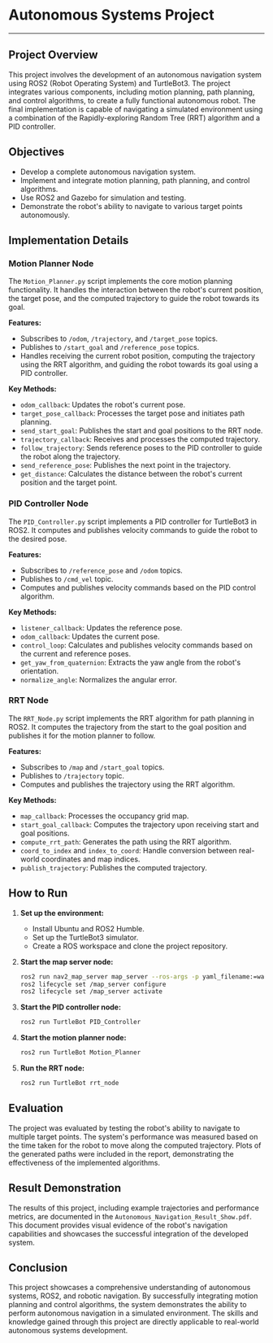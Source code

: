 # Autonomous Systems Project

---

## Project Overview

This project involves the development of an autonomous navigation system using ROS2 (Robot Operating System) and TurtleBot3. The project integrates various components, including motion planning, path planning, and control algorithms, to create a fully functional autonomous robot. The final implementation is capable of navigating a simulated environment using a combination of the Rapidly-exploring Random Tree (RRT) algorithm and a PID controller.

## Objectives

- Develop a complete autonomous navigation system.
- Implement and integrate motion planning, path planning, and control algorithms.
- Use ROS2 and Gazebo for simulation and testing.
- Demonstrate the robot's ability to navigate to various target points autonomously.

## Implementation Details

### Motion Planner Node

The `Motion_Planner.py` script implements the core motion planning functionality. It handles the interaction between the robot's current position, the target pose, and the computed trajectory to guide the robot towards its goal.

**Features:**
- Subscribes to `/odom`, `/trajectory`, and `/target_pose` topics.
- Publishes to `/start_goal` and `/reference_pose` topics.
- Handles receiving the current robot position, computing the trajectory using the RRT algorithm, and guiding the robot towards its goal using a PID controller.

**Key Methods:**
- `odom_callback`: Updates the robot's current pose.
- `target_pose_callback`: Processes the target pose and initiates path planning.
- `send_start_goal`: Publishes the start and goal positions to the RRT node.
- `trajectory_callback`: Receives and processes the computed trajectory.
- `follow_trajectory`: Sends reference poses to the PID controller to guide the robot along the trajectory.
- `send_reference_pose`: Publishes the next point in the trajectory.
- `get_distance`: Calculates the distance between the robot's current position and the target point.

### PID Controller Node

The `PID_Controller.py` script implements a PID controller for TurtleBot3 in ROS2. It computes and publishes velocity commands to guide the robot to the desired pose.

**Features:**
- Subscribes to `/reference_pose` and `/odom` topics.
- Publishes to `/cmd_vel` topic.
- Computes and publishes velocity commands based on the PID control algorithm.

**Key Methods:**
- `listener_callback`: Updates the reference pose.
- `odom_callback`: Updates the current pose.
- `control_loop`: Calculates and publishes velocity commands based on the current and reference poses.
- `get_yaw_from_quaternion`: Extracts the yaw angle from the robot's orientation.
- `normalize_angle`: Normalizes the angular error.

### RRT Node

The `RRT_Node.py` script implements the RRT algorithm for path planning in ROS2. It computes the trajectory from the start to the goal position and publishes it for the motion planner to follow.

**Features:**
- Subscribes to `/map` and `/start_goal` topics.
- Publishes to `/trajectory` topic.
- Computes and publishes the trajectory using the RRT algorithm.

**Key Methods:**
- `map_callback`: Processes the occupancy grid map.
- `start_goal_callback`: Computes the trajectory upon receiving start and goal positions.
- `compute_rrt_path`: Generates the path using the RRT algorithm.
- `coord_to_index` and `index_to_coord`: Handle conversion between real-world coordinates and map indices.
- `publish_trajectory`: Publishes the computed trajectory.

## How to Run

1. **Set up the environment:**
   - Install Ubuntu and ROS2 Humble.
   - Set up the TurtleBot3 simulator.
   - Create a ROS workspace and clone the project repository.

2. **Start the map server node:**
   ```bash
   ros2 run nav2_map_server map_server --ros-args -p yaml_filename:=warehouse.yaml
   ros2 lifecycle set /map_server configure
   ros2 lifecycle set /map_server activate

3. **Start the PID controller node:**
   ```bash
   ros2 run TurtleBot PID_Controller

4. **Start the motion planner node:**
   ```bash
   ros2 run TurtleBot Motion_Planner

5. **Run the RRT node:**
   ```bash
   ros2 run TurtleBot rrt_node


## Evaluation

The project was evaluated by testing the robot's ability to navigate to multiple target points. The system's performance was measured based on the time taken for the robot to move along the computed trajectory. Plots of the generated paths were included in the report, demonstrating the effectiveness of the implemented algorithms.

## Result Demonstration

The results of this project, including example trajectories and performance metrics, are documented in the `Autonomous_Navigation_Result_Show.pdf`. This document provides visual evidence of the robot's navigation capabilities and showcases the successful integration of the developed system.

## Conclusion

This project showcases a comprehensive understanding of autonomous systems, ROS2, and robotic navigation. By successfully integrating motion planning and control algorithms, the system demonstrates the ability to perform autonomous navigation in a simulated environment. The skills and knowledge gained through this project are directly applicable to real-world autonomous systems development.


